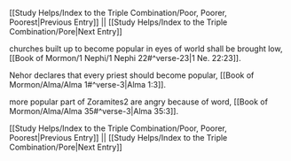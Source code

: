 [[Study Helps/Index to the Triple Combination/Poor, Poorer, Poorest|Previous Entry]]  ||  [[Study Helps/Index to the Triple Combination/Pore|Next Entry]]

 churches built up to become popular in eyes of world shall be brought low, [[Book of Mormon/1 Nephi/1 Nephi 22#^verse-23|1 Ne. 22:23]].

 Nehor declares that every priest should become popular, [[Book of Mormon/Alma/Alma 1#^verse-3|Alma 1:3]].

 more popular part of Zoramites2 are angry because of word, [[Book of Mormon/Alma/Alma 35#^verse-3|Alma 35:3]].

[[Study Helps/Index to the Triple Combination/Poor, Poorer, Poorest|Previous Entry]]  ||  [[Study Helps/Index to the Triple Combination/Pore|Next Entry]]